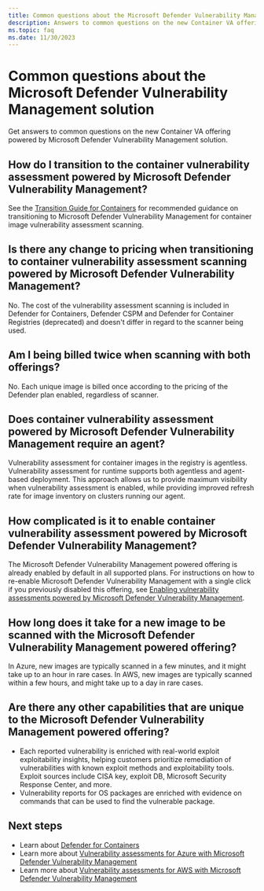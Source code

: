 ```yaml
---
title: Common questions about the Microsoft Defender Vulnerability Management solution
description: Answers to common questions on the new Container VA offering powered by Microsoft Defender Vulnerability Management
ms.topic: faq
ms.date: 11/30/2023
---
```


# Common questions about the Microsoft Defender Vulnerability Management solution

Get answers to common questions on the new Container VA offering powered by Microsoft Defender Vulnerability Management solution.

## How do I transition to the container vulnerability assessment powered by Microsoft Defender Vulnerability Management?

See the [Transition Guide for Containers](transition-to-defender-vulnerability-management.md) for recommended guidance on transitioning to Microsoft Defender Vulnerability Management for container image vulnerability assessment scanning.

## Is there any change to pricing when transitioning to container vulnerability assessment scanning powered by Microsoft Defender Vulnerability Management?

No. The cost of the vulnerability assessment scanning is included in Defender for Containers, Defender CSPM and Defender for Container Registries (deprecated) and doesn't differ in regard to the scanner being used.

## Am I being billed twice when scanning with both offerings?

No. Each unique image is billed once according to the pricing of the Defender plan enabled, regardless of scanner.

## Does container vulnerability assessment powered by Microsoft Defender Vulnerability Management require an agent?

Vulnerability assessment for container images in the registry is agentless.
Vulnerability assessment for runtime supports both agentless and agent-based deployment. This approach allows us to provide maximum visibility when vulnerability assessment is enabled, while providing improved refresh rate for image inventory on clusters running our agent.

## How complicated is it to enable container vulnerability assessment powered by Microsoft Defender Vulnerability Management?

The Microsoft Defender Vulnerability Management powered offering is already enabled by default in all supported plans. For instructions on how to re-enable Microsoft Defender Vulnerability Management with a single click if you previously disabled this offering, see [Enabling vulnerability assessments powered by Microsoft Defender Vulnerability Management](enable-vulnerability-assessment.md).

## How long does it take for a new image to be scanned with the Microsoft Defender Vulnerability Management powered offering?

In Azure, new images are typically scanned in a few minutes, and it might take up to an hour in rare cases. In AWS, new images are typically scanned within a few hours, and might take up to a day in rare cases.

## Are there any other capabilities that are unique to the Microsoft Defender Vulnerability Management powered offering?

- Each reported vulnerability is enriched with real-world exploit exploitability insights, helping customers prioritize remediation of vulnerabilities with known exploit methods and exploitability tools. Exploit sources include CISA key, exploit DB, Microsoft Security Response Center, and more.
- Vulnerability reports for OS packages are enriched with evidence on commands that can be used to find the vulnerable package.

## Next steps
  
- Learn about [Defender for Containers](defender-for-containers-introduction.md)
- Learn more about [Vulnerability assessments for Azure with Microsoft Defender Vulnerability Management](agentless-vulnerability-assessment-azure.md)
- Learn more about [Vulnerability assessments for AWS with Microsoft Defender Vulnerability Management](agentless-vulnerability-assessment-aws.md)
